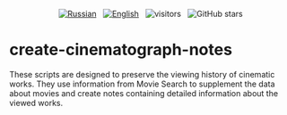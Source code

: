 <p align="center">
  <a href="README.ru.md"><img src="https://img.shields.io/badge/Русский-Readme-blue" alt="Russian" /></a>&nbsp;&nbsp;
  <a href="README.md"><img src="https://img.shields.io/badge/English-Readme-blue" alt="English" /></a>&nbsp;&nbsp;
  <img src="https://visitor-badge.laobi.icu/badge?page_id=White-Tiger-PX.create-cinematograph-notes" alt="visitors" />&nbsp;&nbsp;
  <img src="https://img.shields.io/github/stars/White-Tiger-PX/create-cinematograph-notes?style=social" alt="GitHub stars" />
</p>

# create-cinematograph-notes

These scripts are designed to preserve the viewing history of cinematic works. They use information from Movie Search to supplement the data about movies and create notes containing detailed information about the viewed works.